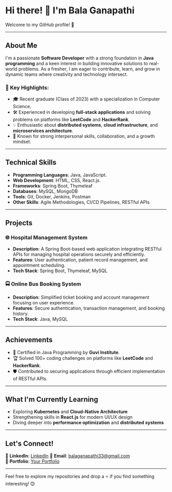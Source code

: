 # Hi there! 👋 I'm Bala Ganapathi  

Welcome to my GitHub profile! 🚀  

---

## About Me  

I'm a passionate **Software Developer** with a strong foundation in **Java programming** and a keen interest in building innovative solutions to real-world problems. As a fresher, I am eager to contribute, learn, and grow in dynamic teams where creativity and technology intersect.

### 🌟 Key Highlights:
- 🎓 Recent graduate (Class of 2023) with a specialization in Computer Science.  
- 🛠 Experienced in developing **full-stack applications** and solving problems on platforms like **LeetCode** and **HackerRank**.  
- 💡 Enthusiastic about **distributed systems**, **cloud infrastructure**, and **microservices architecture**.  
- 🤝 Known for strong interpersonal skills, collaboration, and a growth mindset.  

---

## Technical Skills  

- **Programming Languages**: Java, JavaScript.
- **Web Development**: HTML, CSS, React.js.
- **Frameworks**: Spring Boot, Thymeleaf  
- **Databases**: MySQL, MongoDB  
- **Tools**: Git, Docker, Jenkins, Postman  
- **Other Skills**: Agile Methodologies, CI/CD Pipelines, RESTful APIs  

---

## Projects  

### 🌐 **Hospital Management System**
- **Description**: A Spring Boot-based web application integrating RESTful APIs for managing hospital operations securely and efficiently.  
- **Features**: User authentication, patient record management, and appointment scheduling.  
- **Tech Stack**: Spring Boot, Thymeleaf, MySQL  

### 🚍 **Online Bus Booking System**
- **Description**: Simplified ticket booking and account management focusing on user experience.  
- **Features**: Secure authentication, transaction management, and booking history.  
- **Tech Stack**: Java, MySQL  

---

## Achievements  

- 📜 Certified in Java Programming by **Guvi Institute**.  
- 🏆 Solved 100+ coding challenges on platforms like **LeetCode** and **HackerRank**.  
- 🛡 Contributed to securing applications through efficient implementation of RESTful APIs.  

---

## What I'm Currently Learning  

- Exploring **Kubernetes** and **Cloud-Native Architecture**  
- Strengthening skills in **React.js** for modern UI/UX design  
- Diving deeper into **performance optimization** and **distributed systems**  

---

## Let's Connect!  

💼 **LinkedIn**: [LinkedIn](https://www.linkedin.com/in/balaganapathitech-/)
📧 **Email**: balaganapathi33@gmail.com  
📂 **Portfolio**: [Your Portfolio](https://yourportfolio.com)  

---

Feel free to explore my repositories and drop a ⭐ if you find something interesting! 😊  
